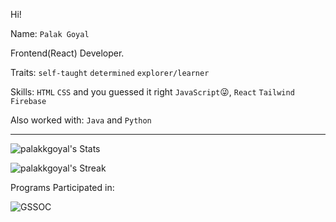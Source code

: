 Hi!

Name: `Palak Goyal`

Frontend(React) Developer.

Traits: `self-taught` `determined` `explorer/learner`

Skills: `HTML` `CSS` and you guessed it right `JavaScript`😜, `React` `Tailwind` `Firebase`

Also worked with: `Java` and `Python`

---
![palakkgoyal's Stats](https://github-readme-stats.vercel.app/api?username=palakkgoyal&theme=vue-dark&show_icons=true&hide_border=true&count_private=true)

![palakkgoyal's Streak](https://github-readme-streak-stats.herokuapp.com/?user=palakkgoyal&theme=vue-dark&hide_border=true)


Programs Participated in:

![GSSOC](https://i.ibb.co/2cC7fzv/Screenshot-2023-08-03-135556.png)
